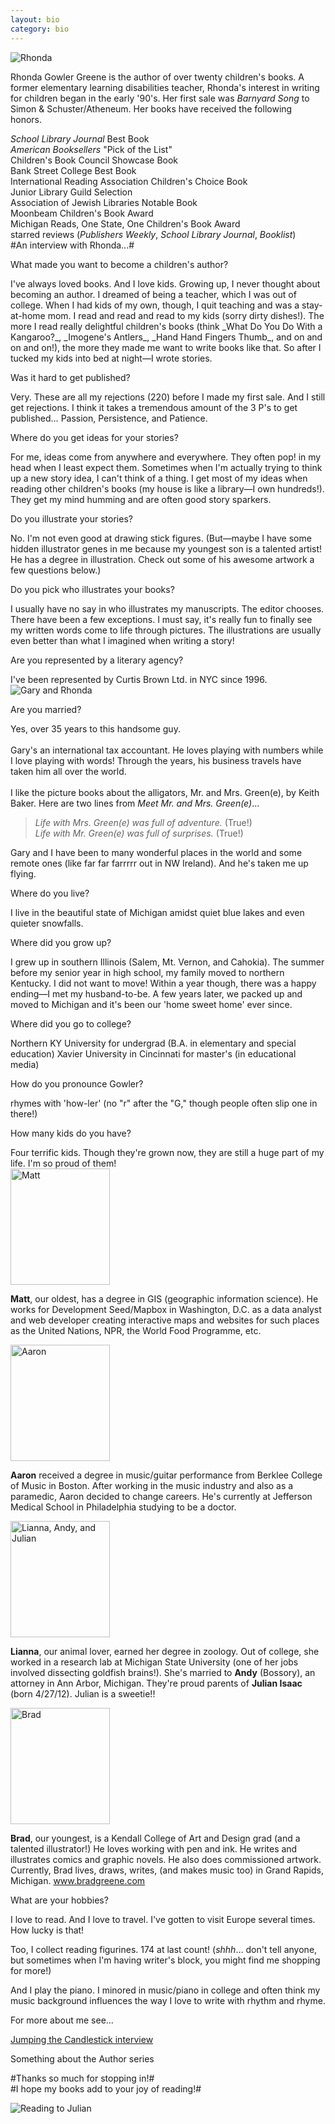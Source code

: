 ```yaml
---
layout: bio
category: bio
---
```


<div id="bio_img_rhonda"><img src="{{site.baseurl}}/img/bio_rhonda.jpg" alt="Rhonda" /></div>

Rhonda Gowler Greene is the author of over twenty children's books. A former elementary learning disabilities teacher, Rhonda's interest in writing for children began in the early '90's. Her first sale was _Barnyard Song_ to Simon & Schuster/Atheneum. Her books have received the following honors.

<div id="bio_awards"><p2>
<span class="indent"><i>School Library Journal</i> Best Book </span><br />
<span class="indent"><i>American Booksellers</i> "Pick of the List" </span><br />
<span class="indent">Children's Book Council Showcase Book </span><br />
<span class="indent">Bank Street College Best Book </span><br />
<span class="indent">International Reading Association Children's Choice Book </span><br />
<span class="indent">Junior Library Guild Selection </span><br />
<span class="indent">Association of Jewish Libraries Notable Book </span><br />
<span class="indent">Moonbeam Children's Book Award </span><br />
<span class="indent">Michigan Reads, One State, One Children's Book Award </span><br />
<span class="indent">starred reviews (<i>Publishers Weekly</i>, <i>School Library Journal</i>, <i>Booklist</i>) </span>
</p2></div>
#An interview with Rhonda...#

<p class="h2">What made you want to become a children's author?</p>  
I've always loved books. And I love kids. Growing up, I never thought about becoming an author. I dreamed of being a teacher, which I was out of college. When I had kids of my own, though, I quit teaching and was a stay-at-home mom. I read and read and read to my kids (sorry dirty dishes!). The more I read really delightful children's books (think _What Do You Do With a Kangaroo?_, _Imogene's Antlers_, _Hand Hand Fingers Thumb_, and on and on and on!), the more they made me want to write books like that. So after I tucked my kids into bed at night—I wrote stories.

<p class="h2">Was it hard to get published?</p>  
Very. These are all my rejections (220) before I made my first sale. And I still get rejections. I think it takes a tremendous amount of the 3 P's to get published… Passion, Persistence, and Patience.

<p class="h2">Where do you get ideas for your stories?</p>  
For me, ideas come from anywhere and everywhere. They often pop! in my head when I least expect them. Sometimes when I'm actually trying to think up a new story idea, I can't think of a thing. I get most of my ideas when reading other children's books (my house is like a library—I own hundreds!). They get my mind humming and are often good story sparkers.

<p class="h2">Do you illustrate your stories?</p>  
No. I'm not even good at drawing stick figures. (But—maybe I have some hidden illustrator genes in me because my youngest son is a talented artist! He has a degree in illustration. Check out some of his awesome artwork a few questions below.)

<p class="h2">Do you pick who illustrates your books?</p>  
I usually have no say in who illustrates my manuscripts. The editor chooses. There have been a few exceptions. I must say, it's really fun to finally see my written words come to life through pictures. The illustrations are usually even better than what I imagined when writing a story!

<p class="h2">Are you represented by a literary agency?</p>  
I've been represented by Curtis Brown Ltd. in NYC since 1996.

<div id="gary">
<div id="bio_img_l2"><img src="{{site.baseurl}}/img/bio_wedding.jpg" alt="Gary and Rhonda" /></div>

<p class="h2">Are you married?</p><p> 
Yes, over 35 years to this handsome guy.
<br /><br />
Gary's an international tax accountant. He loves playing with numbers while I love playing with words! Through the years, his business travels have taken him all over the world.
<br /><br />
I like the picture books about the alligators, Mr. and Mrs. Green(e), by Keith Baker. Here are two lines from <i>Meet Mr. and Mrs. Green(e)</i>...
</p>
<blockquote><p>
<i>Life with Mrs. Green(e) was full of adventure.</i> (True!) <br />  
<i>Life with Mr. Green(e) was full of surprises.</i> (True!)
</p></blockquote>
<p>
Gary and I have been to many wonderful places in the world and some remote ones (like far far farrrrr out in NW Ireland). And he's taken me up flying.

</p></div>

<p class="h2">Where do you live?</p>  
I live in the beautiful state of Michigan amidst quiet blue lakes and even quieter snowfalls.

<p class="h2">Where did you grow up?</p>  
I grew up in southern Illinois (Salem, Mt. Vernon, and Cahokia). The summer before my senior year in high school, my family moved to northern Kentucky. I did not want to move! Within a year though, there was a happy ending—I met my husband-to-be. A few years later, we packed up and moved to Michigan and it's been our 'home sweet home' ever since.

<p class="h2">Where did you go to college?</p>  
Northern KY University for undergrad (B.A. in elementary and special education)
Xavier University in Cincinnati for master's (in educational media)

<p class="h2">How do you pronounce Gowler?</p>  
rhymes with 'how-ler' (no "r" after the "G," though people often slip one in there!)

<p class="h2">How many kids do you have?</p>  
Four terrific kids. Though they're grown now, they are still a huge part of my life. I'm so proud of them!

<div id="family">
<div id="matt"><div id="bio_img_l"><img src="{{site.baseurl}}/img/bio_matt_s.jpg" width="159" height="186" alt="Matt" /></div>
<p><b>Matt</b>, our oldest, has a degree in GIS (geographic information science). He works for Development Seed/Mapbox in Washington, D.C. as a data analyst and web developer creating interactive maps and websites for such places as the United Nations, NPR, the World Food Programme, etc.
</p></div>

<div id="aaron"><div id="bio_img_l"><img src="{{site.baseurl}}/img/bio_aaron_s.jpg" width="159" height="186" alt="Aaron" /></div>
<p><b>Aaron</b> received a degree in music/guitar performance from Berklee College of Music in Boston. After working in the music industry and also as a paramedic, Aaron decided to change careers. He's currently at Jefferson Medical School in Philadelphia studying to be a doctor.
</p></div>

<div id="lianna"><div id="bio_img_l"><img src="{{site.baseurl}}/img/bio_lianna_s.jpg" width="159" height="186" alt="Lianna, Andy, and Julian" /></div>
<p><b>Lianna</b>, our animal lover, earned her degree in zoology. Out of college, she worked in a research lab at Michigan State University (one of her jobs involved dissecting goldfish brains!). She's married to <b>Andy</b> (Bossory), an attorney in Ann Arbor, Michigan. They're proud parents of <b>Julian Isaac</b> (born 4/27/12). Julian is a sweetie!!
</p></div>

<div id="brad"><div id="bio_img_l"><img src="{{site.baseurl}}/img/bio_brad_s.jpg" width="159" height="186" alt="Brad" /></div>
<p><b>Brad</b>, our youngest, is a Kendall College of Art and Design grad (and a talented illustrator!) He loves working with pen and ink. He writes and illustrates comics and graphic novels. He also does commissioned artwork. Currently, Brad lives, draws, writes, (and makes music too) in Grand Rapids, Michigan.
<a href="http://bradgreene.com" target="_blank">www.bradgreene.com</a></p></div>
</div>

<p class="h2">What are your hobbies?</p>  
I love to read. And I love to travel. I've gotten to visit Europe several times. How lucky is that!

Too, I collect reading figurines. 174 at last count! (*shhh*… don't tell anyone, but sometimes when I'm having writer's block, you might find me shopping for more!)

And I play the piano. I minored in music/piano in college and often think my music background influences the way I love to write with rhythm and rhyme.

For more about me see…

[Jumping the Candlestick interview](http://jumpingthecandlestick.blogspot.com/2010/01/michigander-monday-rhonda-gowler-greene.html)

Something about the Author series

#Thanks so much for stopping in!#  
#I hope my books add to your joy of reading!#

<div id="bio_img_center"><img src="{{site.baseurl}}/img/bio_julian.jpg" alt="Reading to Julian" /></div>
